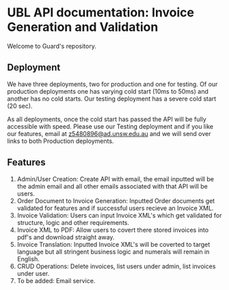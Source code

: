 # UBL API documentation: Invoice Generation and Validation

Welcome to Guard's repository. 

## Deployment

We have three deployments, two for production and one for testing. Of our production deployments one has varying cold start (10ms to 50ms) and another has no cold starts. Our testing deployment has a severe cold start (20 sec). 

As all deployments, once the cold start has passed the API will be fully accessible with speed. Please use our Testing deployment and if you like our features, email at z5480896@ad.unsw.edu.au and we will send over links to both Production deployments.

## Features

1. Admin/User Creation: Create API with email, the email inputted will be the admin email and all other emails associated with that API will be users.
2. Order Document to Invoice Generation: Inputted Order documents get validated for features and if successful users recieve an Invoice XML.
3. Invoice Validation: Users can input Invoice XML's which get validated for structure, logic and other requirements.
4. Invoice XML to PDF: Allow users to covert there stored invoices into pdf's and download straight away.
5. Invoice Translation: Inputted Invoice XML's will be coverted to target language but all stringent business logic and numerals will remain in English.
6. CRUD Operations: Delete invoices, list users under admin, list invoices under user.
7. To be added: Email service.
